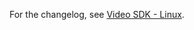 For the changelog, see [Video SDK - Linux](https://devsupport.zoom.us/hc/en-us/sections/11767284861069-Linux).
